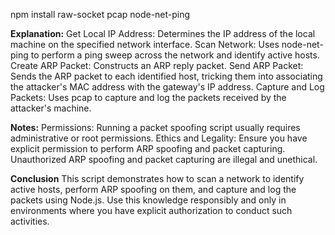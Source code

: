 npm install raw-socket pcap node-net-ping

**Explanation:**
Get Local IP Address: Determines the IP address of the local machine on the specified network interface.
Scan Network: Uses node-net-ping to perform a ping sweep across the network and identify active hosts.
Create ARP Packet: Constructs an ARP reply packet.
Send ARP Packet: Sends the ARP packet to each identified host, tricking them into associating the attacker's MAC address with the gateway's IP address.
Capture and Log Packets: Uses pcap to capture and log the packets received by the attacker's machine.

**Notes:**
Permissions: Running a packet spoofing script usually requires administrative or root permissions.
Ethics and Legality: Ensure you have explicit permission to perform ARP spoofing and packet capturing. Unauthorized ARP spoofing and packet capturing are illegal and unethical.

**Conclusion**
This script demonstrates how to scan a network to identify active hosts, perform ARP spoofing on them, and capture and log the packets using Node.js. Use this knowledge responsibly and only in environments where you have explicit authorization to conduct such activities.
